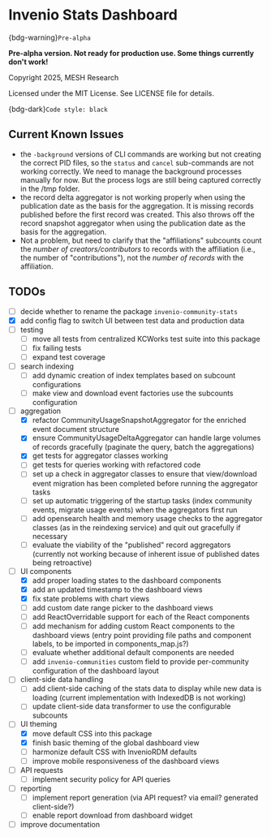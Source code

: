 # Invenio Stats Dashboard

{bdg-warning}`Pre-alpha`

**Pre-alpha version. Not ready for production use. Some things currently don't work!**

Copyright 2025, MESH Research

Licensed under the MIT License. See LICENSE file for details.

{bdg-dark}`Code style: black`

## Current Known Issues

- the `-background` versions of CLI commands are working but not creating the correct PID files, so the `status` and `cancel` sub-commands are not working correctly. We need to manage the background processes manually for now. But the process logs are still being captured correctly in the /tmp folder.
- the record delta aggregator is not working properly when using the publication date as the basis for the aggregation. It is missing records published before the first record was created. This also throws off the record snapshot aggregator when using the publication date as the basis for the aggregation.
- Not a problem, but need to clarify that the "affiliations" subcounts count the *number of creators/contributors* to records with the affiliation (i.e., the number of "contributions"), not the *number of records* with the affiliation.

## TODOs

- [ ] decide whether to rename the package `invenio-community-stats`
- [x] add config flag to switch UI between test data and production data
- [ ] testing
  - [ ] move all tests from centralized KCWorks test suite into this package
  - [ ] fix failing tests
  - [ ] expand test coverage
- [ ] search indexing
  - [ ] add dynamic creation of index templates based on subcount configurations
  - [ ] make view and download event factories use the subcounts configuration
- [ ] aggregation
  - [x] refactor CommunityUsageSnapshotAggregator for the enriched event document structure
  - [x] ensure CommunityUsageDeltaAggregator can handle large volumes of records gracefully (paginate the query, batch the aggregations)
  - [x] get tests for aggregator classes working
  - [ ] get tests for queries working with refactored code
  - [ ] set up a check in aggregator classes to ensure that view/download event migration has been completed before running the aggregator tasks
  - [ ] set up automatic triggering of the startup tasks (index community events, migrate usage events) when the aggregators first run
  - [ ] add opensearch health and memory usage checks to the aggregator classes (as in the reindexing service) and quit out gracefully if necessary
  - [ ] evaluate the viability of the "published" record aggregators (currently not working because of inherent issue of published dates being retroactive)
- [ ] UI components
  - [x] add proper loading states to the dashboard components
  - [x] add an updated timestamp to the dashboard views
  - [x] fix state problems with chart views
  - [ ] add custom date range picker to the dashboard views
  - [ ] add ReactOverridable support for each of the React components
  - [ ] add mechanism for adding custom React components to the dashboard views (entry point providing file paths and component labels, to be imported in components_map.js?)
  - [ ] evaluate whether additional default components are needed
  - [ ] add `invenio-communities` custom field to provide per-community configuration of the dashboard layout
- [ ] client-side data handling
  - [ ] add client-side caching of the stats data to display while new data is loading (current implementation with IndexedDB is not working)
  - [ ] update client-side data transformer to use the configurable subcounts
- [ ] UI theming
  - [x] move default CSS into this package
  - [x] finish basic theming of the global dashboard view
  - [ ] harmonize default CSS with InvenioRDM defaults
  - [ ] improve mobile responsiveness of the dashboard views
- [ ] API requests
  - [ ] implement security policy for API queries
- [ ] reporting
  - [ ] implement report generation (via API request? via email? generated client-side?)
  - [ ] enable report download from dashboard widget
- [ ] improve documentation
